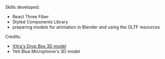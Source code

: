 Skills developed: 
- React Three Fiber
- Styled Components Library
- preparing models for animation in Blender and using the GLTF resources

Credits: 
- [Vitra's Drop Box 3D model]([url](https://sketchfab.com/3d-models/vitra-toolbox-0010ec2e99114c4cbb81475701501a03)) 
- Yeti Blue Microphone's 3D model
